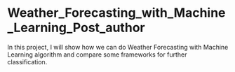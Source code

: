 # Weather_Forecasting_with_Machine_Learning_Post_author
In this project, I will show how we can do Weather Forecasting with Machine Learning algorithm and compare some frameworks for further classification.
